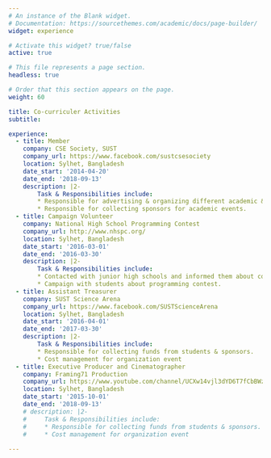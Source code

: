 ```yaml
---
# An instance of the Blank widget.
# Documentation: https://sourcethemes.com/academic/docs/page-builder/
widget: experience

# Activate this widget? true/false
active: true

# This file represents a page section.
headless: true

# Order that this section appears on the page.
weight: 60

title: Co-curriculer Activities
subtitle:

experience:
  - title: Member
    company: CSE Society, SUST
    company_url: https://www.facebook.com/sustcsesociety
    location: Sylhet, Bangladesh
    date_start: '2014-04-20'
    date_end: '2018-09-13'
    description: |2-
        Task & Responsibilities include:
        * Responsible for advertising & organizing different academic & cultural events.
        * Responsible for collecting sponsors for academic events.
  - title: Campaign Volunteer
    company: National High School Programming Contest
    company_url: http://www.nhspc.org/
    location: Sylhet, Bangladesh
    date_start: '2016-03-01'
    date_end: '2016-03-30'
    description: |2-
        Task & Responsibilities include:
        * Contacted with junior high schools and informed them about contest.
        * Campaign with students about programming contest.   
  - title: Assistant Treasurer
    company: SUST Science Arena
    company_url: https://www.facebook.com/SUSTScienceArena
    location: Sylhet, Bangladesh
    date_start: '2016-04-01'
    date_end: '2017-03-30'
    description: |2-
        Task & Responsibilities include:
        * Responsible for collecting funds from students & sponsors.
        * Cost management for organization event  
  - title: Executive Producer and Cinematographer
    company: Framing71 Production
    company_url: https://www.youtube.com/channel/UCXw14vjl3dYD6T7fCbBWzBg
    location: Sylhet, Bangladesh
    date_start: '2015-10-01'
    date_end: '2018-09-13'
    # description: |2-
    #     Task & Responsibilities include:
    #     * Responsible for collecting funds from students & sponsors.
    #     * Cost management for organization event 
        
---
```

